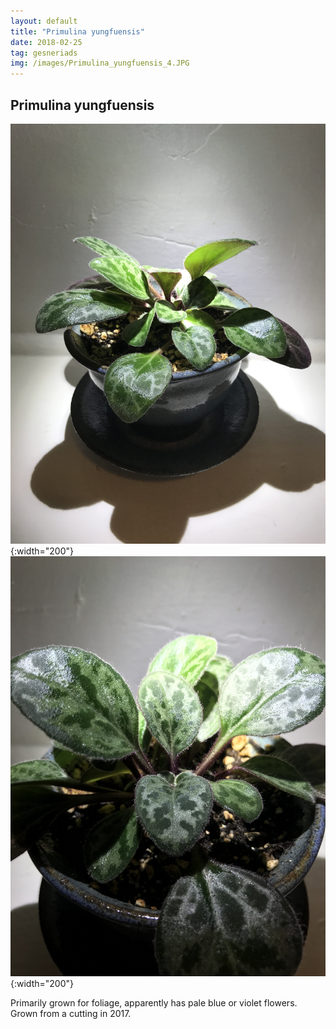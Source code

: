 ```yaml
---
layout: default
title: "Primulina yungfuensis"
date: 2018-02-25
tag: gesneriads
img: /images/Primulina_yungfuensis_4.JPG
---
```


## Primulina yungfuensis

![Primulina yungfuensis](/images/Primulina_yungfuensis_4_1.JPG){:width="200"}
![Primulina yungfuensis](/images/Primulina_yungfuensis_2_1.JPG){:width="200"}

Primarily grown for foliage, apparently has pale blue or violet flowers. Grown from a cutting in 2017. 
